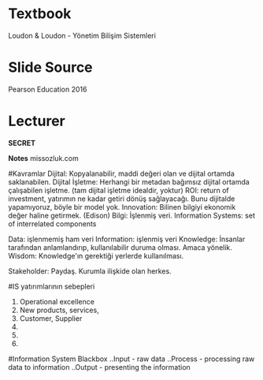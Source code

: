 # Textbook
Loudon & Loudon - Yönetim Bilişim Sistemleri 


# Slide Source
Pearson Education 2016 

# Lecturer
__SECRET__

**Notes**
missozluk.com


#Kavramlar
Dijital: Kopyalanabilir, maddi değeri olan ve dijital ortamda saklanabilen.
Dijital İşletme: Herhangi bir metadan bağımsız dijital ortamda çalışabilen işletme. (tam dijital işletme idealdir, yoktur) 
ROI: return of investment, yatırımın ne kadar getiri dönüş sağlayacağı. Bunu dijitalde yapamıyoruz, böyle bir model yok. 
Innovation: Bilinen bilgiyi ekonomik değer haline getirmek. (Edison)
Bilgi: İşlenmiş veri. 
Information Systems: set of interrelated components

Data: işlenmemiş ham veri
Information: işlenmiş veri
Knowledge: İnsanlar tarafından anlamlandırıp, kullanılabilir duruma olması. Amaca yönelik.
Wisdom: Knowledge'ın gerektiği yerlerde kullanılması. 

Stakeholder: Paydaş. Kurumla ilişkide olan herkes. 



#IS yatırımlarının sebepleri
1. Operational excellence
2. New products, services,
3. Customer, Supplier 
4. 
5. 
6. 

#Information System Blackbox
..Input - raw data
..Process - processing raw data to information
..Output - presenting the information










